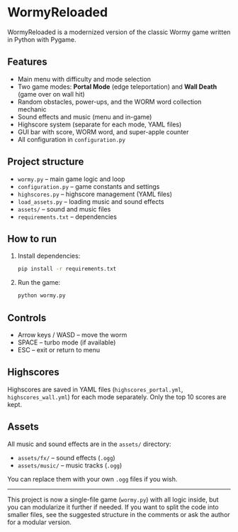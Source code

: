 # WormyReloaded

WormyReloaded is a modernized version of the classic Wormy game written in Python with Pygame.

## Features

- Main menu with difficulty and mode selection
- Two game modes: **Portal Mode** (edge teleportation) and **Wall Death** (game over on wall hit)
- Random obstacles, power-ups, and the WORM word collection mechanic
- Sound effects and music (menu and in-game)
- Highscore system (separate for each mode, YAML files)
- GUI bar with score, WORM word, and super-apple counter
- All configuration in `configuration.py`

## Project structure

- `wormy.py` – main game logic and loop
- `configuration.py` – game constants and settings
- `highscores.py` – highscore management (YAML files)
- `load_assets.py` – loading music and sound effects
- `assets/` – sound and music files
- `requirements.txt` – dependencies

## How to run

1. Install dependencies:
   ```bash
   pip install -r requirements.txt
   ```
2. Run the game:
   ```bash
   python wormy.py
   ```

## Controls

- Arrow keys / WASD – move the worm
- SPACE – turbo mode (if available)
- ESC – exit or return to menu

## Highscores

Highscores are saved in YAML files (`highscores_portal.yml`, `highscores_wall.yml`) for each mode separately. Only the top 10 scores are kept.

## Assets

All music and sound effects are in the `assets/` directory:
- `assets/fx/` – sound effects (`.ogg`)
- `assets/music/` – music tracks (`.ogg`)

You can replace them with your own `.ogg` files if you wish.

---

This project is now a single-file game (`wormy.py`) with all logic inside, but you can modularize it further if needed. If you want to split the code into smaller files, see the suggested structure in the comments or ask the author for a modular version.



